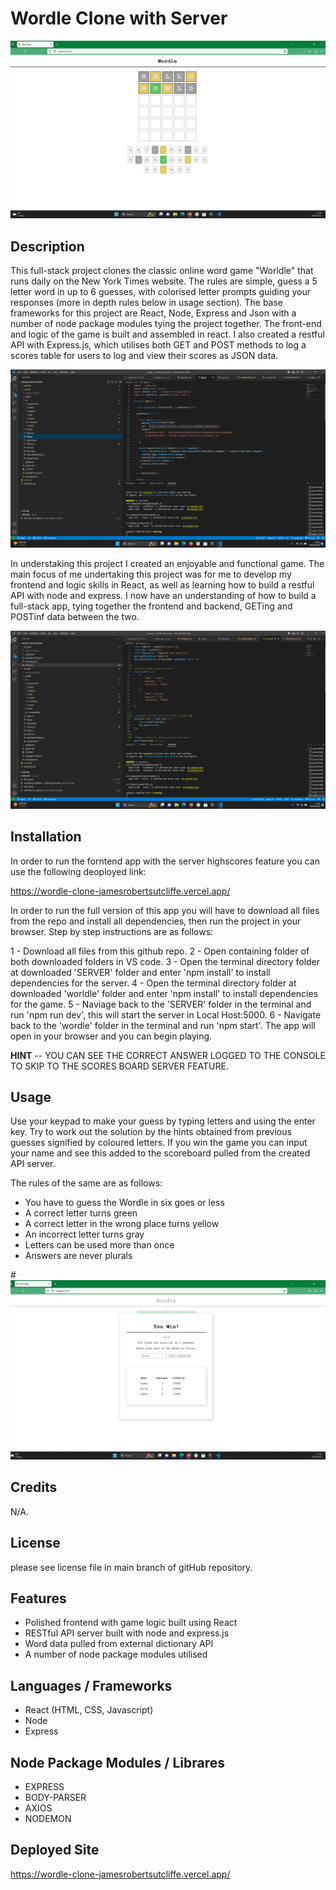# Wordle Clone with Server

![Wordle React](assets/images/Screenshot4.png)

## Description

This full-stack project clones the classic online word game "Worldle" that runs daily on the New York Times website. The rules are simple, guess a 5 letter word in up to 6 guesses, with colorised letter prompts guiding your responses (more in depth rules below in usage section). The base frameworks for this project are React, Node, Express and Json with a number of node package modules tying the project together. The front-end and logic of the game is built and assembled in react. I also created a restful API with Express.js, which utilises both GET and POST methods to log a scores table for users to log and view their scores as JSON data.

![Wordle App2](assets/images/Screenshot2.png)

In understaking this project I created an enjoyable and functional game. The main focus of me undertaking this project was for me to develop my frontend and logic skills in React, as well as learning how to build a restful API with node and express. I now have an understanding of how to build a full-stack app, tying together the frontend and backend, GETing and POSTinf data between the two.

![Wordle Server](assets/images/Screenshot3.png)

## Installation

In order to run the forntend app with the server highscores feature you can use the following deoployed link:

https://wordle-clone-jamesrobertsutcliffe.vercel.app/

In order to run the full version of this app you will have to download all files from the repo and install all dependencies, then run the project in your browser. Step by step instructions are as follows:

1 - Download all files from this github repo.
2 - Open containing folder of both downloaded folders in VS code. 
3 - Open the terminal directory folder at downloaded 'SERVER' folder and enter 'npm install' to install dependencies for the server.
4 - Open the terminal directory folder at downloaded 'worldle' folder and enter 'npm install' to install dependencies for the game.
5 - Naviage back to the 'SERVER' folder in the terminal and run 'npm run dev', this will start the server in Local Host:5000.
6 - Navigate back to the 'wordle' folder in the terminal and run 'npm start'. The app will open in your browser and you can begin playing.

**HINT** -- YOU CAN SEE THE CORRECT ANSWER LOGGED TO THE CONSOLE TO SKIP TO THE SCORES BOARD SERVER FEATURE.

## Usage

Use your keypad to make your guess by typing letters and using the enter key. Try to work out the solution by the hints obtained from previous guesses signified by coloured letters. If you win the game you can input your name and see this added to the scoreboard pulled from the created API server.

The rules of the same are as follows:

- You have to guess the Wordle in six goes or less
- A correct letter turns green
- A correct letter in the wrong place turns yellow
- An incorrect letter turns gray
- Letters can be used more than once
- Answers are never plurals

#![Wordle App](assets/images/Screenshot.png)

## Credits

N/A.

## License

please see license file in main branch of gitHub repository.

## Features

* Polished frontend with game logic built using React
* RESTful API server built with node and express.js
* Word data pulled from external dictionary API
* A number of node package modules utilised

## Languages / Frameworks

* React (HTML, CSS, Javascript)
* Node
* Express

## Node Package Modules / Librares

* EXPRESS
* BODY-PARSER
* AXIOS
* NODEMON

## Deployed Site

https://wordle-clone-jamesrobertsutcliffe.vercel.app/

